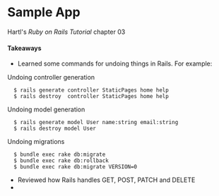 # Sample App

Hartl's *Ruby on Rails Tutorial* chapter 03

#### Takeaways
* Learned some commands for undoing things in Rails. For example:

Undoing controller generation
```
  $ rails generate controller StaticPages home help
  $ rails destroy  controller StaticPages home help
```

Undoing model generation
```
  $ rails generate model User name:string email:string
  $ rails destroy model User
```

Undoing migrations
```
  $ bundle exec rake db:migrate
  $ bundle exec rake db:rollback
  $ bundle exec rake db:migrate VERSION=0
```

* Reviewed how Rails handles GET, POST, PATCH and DELETE
*
